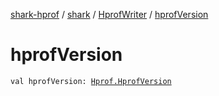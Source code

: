 [shark-hprof](../../index.md) / [shark](../index.md) / [HprofWriter](index.md) / [hprofVersion](./hprof-version.md)

# hprofVersion

`val hprofVersion: `[`Hprof.HprofVersion`](../-hprof/-hprof-version/index.md)
